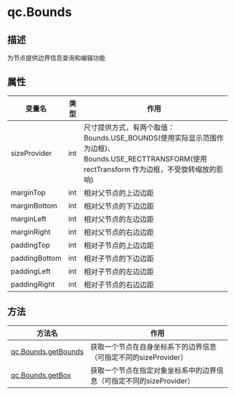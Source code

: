 # qc.Bounds

## 描述
为节点提供边界信息查询和编辑功能

## 属性
| 变量名         |   类型      |  作用        |
| ------------- |-------------|-------------|
| sizeProvider | int | 尺寸提供方式，有两个取值：Bounds.USE_BOUNDS(使用实际显示范围作为边框)、Bounds.USE_RECTTRANSFORM(使用 rectTransform 作为边框，不受旋转缩放的影响) |
| marginTop | int | 相对父节点的上边边距 |
| marginBottom | int | 相对父节点的下边边距 |
| marginLeft | int | 相对父节点的左边边距 |
| marginRight | int | 相对父节点的右边边距 |
| paddingTop | int | 相对子节点的上边边距 |
| paddingBottom | int | 相对子节点的下边边距 |
| paddingLeft | int | 相对子节点的左边边距 |
| paddingRight | int | 相对子节点的右边边距 |

## 方法
| 方法名     |  作用        |
| ------------- |-------------|
| [qc.Bounds.getBounds](bounds_getBounds.md) | 获取一个节点在自身坐标系下的边界信息（可指定不同的sizeProvider） |
| [qc.Bounds.getBox](bounds_getBox.md) | 获取一个节点在指定对象坐标系中的边界信息（可指定不同的sizeProvider） |

